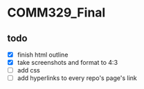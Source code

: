 # COMM329_Final

## todo
 - [X] finish html outline
 - [X] take screenshots and format to 4:3
 - [ ] add css
 - [ ] add hyperlinks to every repo's page's link
